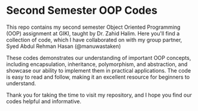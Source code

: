 # Second Semester OOP Codes

This repo contains my second semester Object Oriented Programming (OOP) assignment at GIKI, taught by Dr. Zahid Halim. Here you'll find a collection of code, which I have collaborated on with my group partner, Syed Abdul Rehman Hasan (@manuwastaken)

These codes demonstrates our understanding of important OOP concepts, including encapsulation, inheritance, polymorphism, and abstraction, and showcase our ability to implement them in practical applications. The code is easy to read and follow, making it an excellent resource for beginners to understand.

Thank you for taking the time to visit my repository, and I hope you find our codes helpful and informative.
